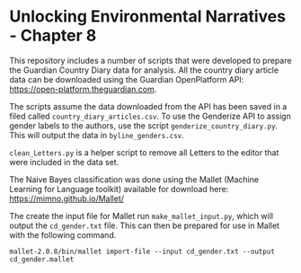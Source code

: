 # Unlocking Environmental Narratives - Chapter 8

This repository includes a number of scripts that were developed to prepare the Guardian Country Diary data for analysis. All the country diary article data can be downloaded using the Guardian OpenPlatform API: https://open-platform.theguardian.com.

The scripts assume the data downloaded from the API has been saved in a filed called `country_diary_articles.csv`. To use the Genderize API to assign gender labels to the authors, use the script `genderize_country_diary.py`. This will output the data in `byline_genders.csv`.

`clean_Letters.py` is a helper script to remove all Letters to the editor that were included in the data set.

The Naive Bayes classification was done using the Mallet (Machine Learning for Language toolkit) available for download here: https://mimno.github.io/Mallet/

The create the input file for Mallet run `make_mallet_input.py`, which will output the `cd_gender.txt` file. This can then be prepared for use in Mallet with the following command.

`mallet-2.0.8/bin/mallet import-file --input cd_gender.txt --output cd_gender.mallet`
